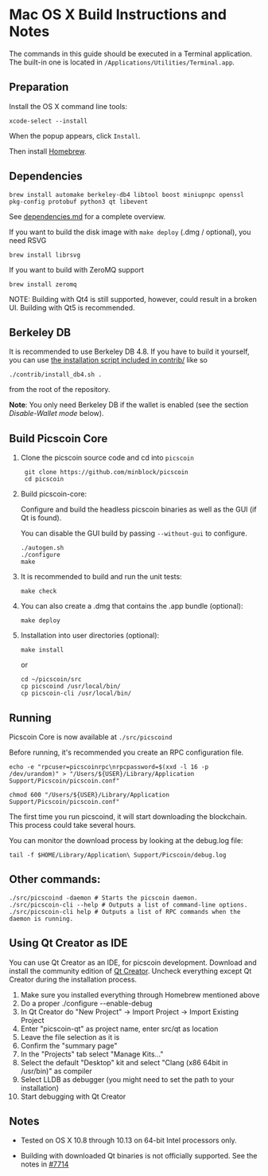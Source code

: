 Mac OS X Build Instructions and Notes
====================================
The commands in this guide should be executed in a Terminal application.
The built-in one is located in `/Applications/Utilities/Terminal.app`.

Preparation
-----------
Install the OS X command line tools:

`xcode-select --install`

When the popup appears, click `Install`.

Then install [Homebrew](https://brew.sh).

Dependencies
----------------------

    brew install automake berkeley-db4 libtool boost miniupnpc openssl pkg-config protobuf python3 qt libevent

See [dependencies.md](dependencies.md) for a complete overview.

If you want to build the disk image with `make deploy` (.dmg / optional), you need RSVG

    brew install librsvg

If you want to build with ZeroMQ support
    
    brew install zeromq

NOTE: Building with Qt4 is still supported, however, could result in a broken UI. Building with Qt5 is recommended.

Berkeley DB
-----------
It is recommended to use Berkeley DB 4.8. If you have to build it yourself,
you can use [the installation script included in contrib/](/contrib/install_db4.sh)
like so

```shell
./contrib/install_db4.sh .
```

from the root of the repository.

**Note**: You only need Berkeley DB if the wallet is enabled (see the section *Disable-Wallet mode* below).

Build Picscoin Core
------------------------

1. Clone the picscoin source code and cd into `picscoin`

        git clone https://github.com/minblock/picscoin
        cd picscoin

2.  Build picscoin-core:

    Configure and build the headless picscoin binaries as well as the GUI (if Qt is found).

    You can disable the GUI build by passing `--without-gui` to configure.

        ./autogen.sh
        ./configure
        make

3.  It is recommended to build and run the unit tests:

        make check

4.  You can also create a .dmg that contains the .app bundle (optional):

        make deploy

5.  Installation into user directories (optional):

        make install

    or

        cd ~/picscoin/src
        cp picscoind /usr/local/bin/
        cp picscoin-cli /usr/local/bin/

Running
-------

Picscoin Core is now available at `./src/picscoind`

Before running, it's recommended you create an RPC configuration file.

    echo -e "rpcuser=picscoinrpc\nrpcpassword=$(xxd -l 16 -p /dev/urandom)" > "/Users/${USER}/Library/Application Support/Picscoin/picscoin.conf"

    chmod 600 "/Users/${USER}/Library/Application Support/Picscoin/picscoin.conf"

The first time you run picscoind, it will start downloading the blockchain. This process could take several hours.

You can monitor the download process by looking at the debug.log file:

    tail -f $HOME/Library/Application\ Support/Picscoin/debug.log

Other commands:
-------

    ./src/picscoind -daemon # Starts the picscoin daemon.
    ./src/picscoin-cli --help # Outputs a list of command-line options.
    ./src/picscoin-cli help # Outputs a list of RPC commands when the daemon is running.

Using Qt Creator as IDE
------------------------
You can use Qt Creator as an IDE, for picscoin development.
Download and install the community edition of [Qt Creator](https://www.qt.io/download/).
Uncheck everything except Qt Creator during the installation process.

1. Make sure you installed everything through Homebrew mentioned above
2. Do a proper ./configure --enable-debug
3. In Qt Creator do "New Project" -> Import Project -> Import Existing Project
4. Enter "picscoin-qt" as project name, enter src/qt as location
5. Leave the file selection as it is
6. Confirm the "summary page"
7. In the "Projects" tab select "Manage Kits..."
8. Select the default "Desktop" kit and select "Clang (x86 64bit in /usr/bin)" as compiler
9. Select LLDB as debugger (you might need to set the path to your installation)
10. Start debugging with Qt Creator

Notes
-----

* Tested on OS X 10.8 through 10.13 on 64-bit Intel processors only.

* Building with downloaded Qt binaries is not officially supported. See the notes in [#7714](https://github.com/bitcoin/bitcoin/issues/7714)
